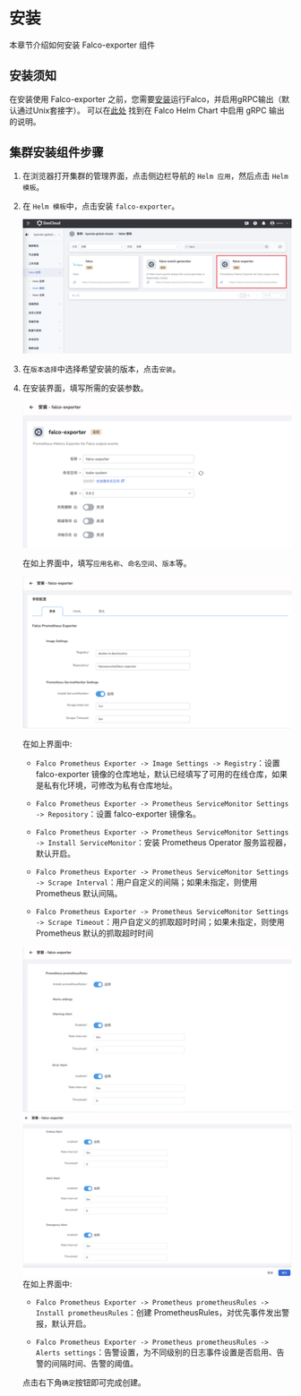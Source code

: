 # 安装

本章节介绍如何安装 Falco-exporter 组件

## 安装须知
在安装使用 Falco-exporter 之前，您需要[安装](../falco/install.md)运行Falco，并启用gRPC输出（默认通过Unix套接字）。 可以在[此处](https://github.com/falcosecurity/charts/tree/master/falco#enabling-grpc) 找到在 Falco Helm Chart 中启用 gRPC 输出的说明。

## 集群安装组件步骤

1. 在浏览器打开集群的管理界面，点击侧边栏导航的 `Helm 应用`，然后点击 `Helm 模板`。

2. 在 `Helm 模板`中，点击安装 `falco-exporter`。

   ![falco-exporter_helm-1](../../images/falco-exporter-install-1.png)

3. 在`版本选择`中选择希望安装的版本，点击`安装`。

4. 在安装界面，填写所需的安装参数。

   ![falco-exporter_helm-2](../../images/falco-exporter-install-2.png)

   在如上界面中，填写`应用名称`、`命名空间`、`版本`等。

   ![falco-exporter_helm-3](../../images/falco-exporter-install-3.png)

   在如上界面中:

    - `Falco Prometheus Exporter -> Image Settings -> Registry`：设置 falco-exporter 镜像的仓库地址，默认已经填写了可用的在线仓库，如果是私有化环境，可修改为私有仓库地址。

    - `Falco Prometheus Exporter -> Prometheus ServiceMonitor Settings -> Repository`：设置 falco-exporter 镜像名。

    - `Falco Prometheus Exporter -> Prometheus ServiceMonitor Settings -> Install ServiceMonitor`：安装 Prometheus Operator 服务监视器，默认开启。
    
    - `Falco Prometheus Exporter -> Prometheus ServiceMonitor Settings -> Scrape Interval`：用户自定义的间隔；如果未指定，则使用 Prometheus 默认间隔。

    - `Falco Prometheus Exporter -> Prometheus ServiceMonitor Settings -> Scrape Timeout`：用户自定义的抓取超时时间；如果未指定，则使用 Prometheus 默认的抓取超时时间

   ![falco-exporter_helm-3](../../images/falco-exporter-install-4.png)
   ![falco-exporter_helm-3](../../images/falco-exporter-install-5.png)
   在如上界面中:

    - `Falco Prometheus Exporter -> Prometheus prometheusRules -> Install prometheusRules`：创建 PrometheusRules，对优先事件发出警报，默认开启。

    - `Falco Prometheus Exporter -> Prometheus prometheusRules -> Alerts settings`：告警设置，为不同级别的日志事件设置是否启用、告警的间隔时间、告警的阈值。

   点击右下角`确定`按钮即可完成创建。
